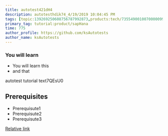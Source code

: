 ```yaml
---
title: autotest421dH4
description: autotesthdik74_4/19/2019 10:04:45 PM
tags: [topic:139269250608756787992873,products:tech/73554900100700000996,tutorial:experience/advanced]
primary_tag: tutorial:product/sapHana
time: 775
author_profile: https://github.com/ksAutotests
author_name: ksAutotests
---
```

### You will learn
- You will learn this
- and that

autotest tutorial text7QEsU0

## Prerequisites
- Prerequisute1
- Prerequisute2
- Prerequisute3

[Relative link](autotest_tutorial8302qn)
